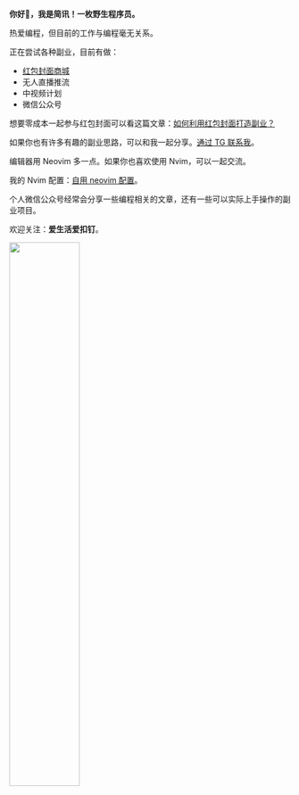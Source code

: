 **你好🖖，我是简讯！一枚野生程序员。**

热爱编程，但目前的工作与编程毫无关系。

正在尝试各种副业，目前有做：

- [红包封面商城](https://shop1762101065.v.weidian.com/?userid=1762101065)
- 无人直播推流
- 中视频计划
- 微信公众号

想要零成本一起参与红包封面可以看这篇文章：[如何利用红包封面打造副业？](https://mp.weixin.qq.com/s/ArOAhepWu08VmqNEOABoZg)

如果你也有许多有趣的副业思路，可以和我一起分享。[通过 TG 联系我](https://t.me/zdcgbkjyfrewfg)。

编辑器用 Neovim 多一点。如果你也喜欢使用 Nvim，可以一起交流。

我的 Nvim 配置：[自用 neovim 配置](https://github.com/alpha87/nvim)。

个人微信公众号经常会分享一些编程相关的文章，还有一些可以实际上手操作的副业项目。

欢迎关注：**爱生活爱扣钉**。

<img src="https://raw.githubusercontent.com/alpha87/thanks/master/searchcode.png" width="50%" height="50%"/>
